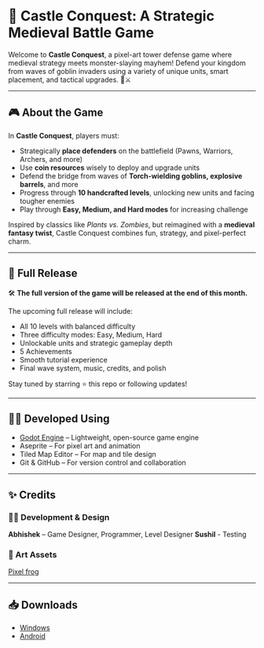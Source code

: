 # 🏰 Castle Conquest: A Strategic Medieval Battle Game

Welcome to **Castle Conquest**, a pixel-art tower defense game where medieval strategy meets monster-slaying mayhem! Defend your kingdom from waves of goblin invaders using a variety of unique units, smart placement, and tactical upgrades. 👑⚔️

---

## 🎮 About the Game

In **Castle Conquest**, players must:

- Strategically **place defenders** on the battlefield (Pawns, Warriors, Archers, and more)
- Use **coin resources** wisely to deploy and upgrade units
- Defend the bridge from waves of **Torch-wielding goblins, explosive barrels**, and more
- Progress through **10 handcrafted levels**, unlocking new units and facing tougher enemies
- Play through **Easy, Medium, and Hard modes** for increasing challenge

Inspired by classics like _Plants vs. Zombies_, but reimagined with a **medieval fantasy twist**, Castle Conquest combines fun, strategy, and pixel-perfect charm.

---

## 📅 Full Release

🛠️ **The full version of the game will be released at the end of this month.**

The upcoming full release will include:

- All 10 levels with balanced difficulty
- Three difficulty modes: Easy, Medium, Hard
- Unlockable units and strategic gameplay depth
- 5 Achievements
- Smooth tutorial experience
- Final wave system, music, credits, and polish

Stay tuned by starring ⭐ this repo or following updates!

---

## 🧑‍💻 Developed Using

- [Godot Engine](https://godotengine.org/) – Lightweight, open-source game engine
- Aseprite – For pixel art and animation
- Tiled Map Editor – For map and tile design
- Git & GitHub – For version control and collaboration

---

## ✨ Credits

### 👨‍💻 Development & Design

**Abhishek** – Game Designer, Programmer, Level Designer
**Sushil** - Testing

### 🎨 Art Assets

[Pixel frog](https://pixelfrog-assets.itch.io/)

---

## 📥 Downloads

- [Windows](https://github.com/Abhi25102004/Castle-Conquest/releases/download/v1.0.0/Castle.Conquest.apk)
- [Android](https://github.com/Abhi25102004/Castle-Conquest/releases/download/v1.0.0/Castle.Conquest.exe)
